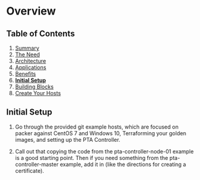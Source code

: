 # Overview

## Table of Contents

1. [Summary](README.md)
1. [The Need](the_need.md)
1. [Architecture](architecture.md)
1. [Applications](applications.md)
1. [Benefits](benefits.md)
1. __[Initial Setup](initial_setup.md)__
1. [Building Blocks](building_blocks.md)
1. [Create Your Hosts](create_your_hosts.md)


## Initial Setup

1. Go through the provided git example hosts, which are focused on packer against CentOS 7 and Windows 10,
Terraforming your golden images, and setting up the PTA Controller.

1. Call out that copying the code from the pta-controller-node-01 example is a good starting point.
Then if you need something from the pta-controller-master example, add it in (like the directions
for creating a certificate).
